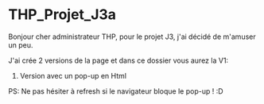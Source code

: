 # THP_Projet_J3a

Bonjour cher administrateur THP, pour le projet J3, j'ai décidé de m'amuser un peu.

J'ai crée 2 versions de la page et dans ce dossier vous aurez la V1:

1. Version avec un pop-up en Html





PS: Ne pas hésiter à refresh si le navigateur bloque le pop-up ! :D
